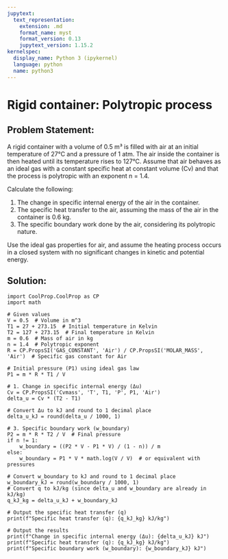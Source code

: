 ```yaml
---
jupytext:
  text_representation:
    extension: .md
    format_name: myst
    format_version: 0.13
    jupytext_version: 1.15.2
kernelspec:
  display_name: Python 3 (ipykernel)
  language: python
  name: python3
---
```

# Rigid container: Polytropic process

## Problem Statement:
A rigid container with a volume of 0.5 m³ is filled with air at an initial temperature of 27°C and a pressure of 1 atm. 
The air inside the container is then heated until its temperature rises to 127°C. 
Assume that air behaves as an ideal gas with a constant specific heat at constant volume (Cv) 
and that the process is polytropic with an exponent n = 1.4. 

Calculate the following:
1. The change in specific internal energy of the air in the container.
2. The specific heat transfer to the air, assuming the mass of the air in the container is 0.6 kg.
3. The specific boundary work done by the air, considering its polytropic nature.

Use the ideal gas properties for air, and assume the heating process occurs in a closed system 
with no significant changes in kinetic and potential energy.
## Solution:
```{code-cell} ipython3
import CoolProp.CoolProp as CP
import math

# Given values
V = 0.5  # Volume in m^3
T1 = 27 + 273.15  # Initial temperature in Kelvin
T2 = 127 + 273.15  # Final temperature in Kelvin
m = 0.6  # Mass of air in kg
n = 1.4  # Polytropic exponent
R = CP.PropsSI('GAS_CONSTANT', 'Air') / CP.PropsSI('MOLAR_MASS', 'Air')  # Specific gas constant for Air

# Initial pressure (P1) using ideal gas law
P1 = m * R * T1 / V

# 1. Change in specific internal energy (Δu)
Cv = CP.PropsSI('Cvmass', 'T', T1, 'P', P1, 'Air')
delta_u = Cv * (T2 - T1)

# Convert Δu to kJ and round to 1 decimal place
delta_u_kJ = round(delta_u / 1000, 1)

# 3. Specific boundary work (w_boundary)
P2 = m * R * T2 / V  # Final pressure
if n != 1:
    w_boundary = ((P2 * V - P1 * V) / (1 - n)) / m
else:
    w_boundary = P1 * V * math.log(V / V)  # or equivalent with pressures

# Convert w_boundary to kJ and round to 1 decimal place
w_boundary_kJ = round(w_boundary / 1000, 1)
# Convert q to kJ/kg (since delta_u and w_boundary are already in kJ/kg)
q_kJ_kg = delta_u_kJ + w_boundary_kJ

# Output the specific heat transfer (q)
print(f"Specific heat transfer (q): {q_kJ_kg} kJ/kg")

# Output the results
print(f"Change in specific internal energy (Δu): {delta_u_kJ} kJ")
print(f"Specific heat transfer (q): {q_kJ_kg} kJ/kg")
print(f"Specific boundary work (w_boundary): {w_boundary_kJ} kJ")
```
